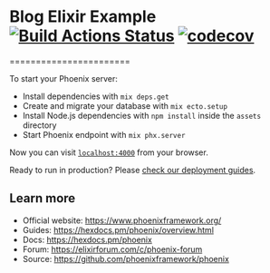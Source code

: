 # Blog Elixir Example [![Build Actions Status](https://github.com/adrianomota/blog/workflows/phoenix-master/badge.svg)](https://github.com/adrianomota/blog/actions) [![codecov](https://codecov.io/gh/adrianomota/blog/branch/master/graph/badge.svg?token=WR6THUC2HT)](https://codecov.io/gh/adrianomota/blog)

=======================


To start your Phoenix server:

  * Install dependencies with `mix deps.get`
  * Create and migrate your database with `mix ecto.setup`
  * Install Node.js dependencies with `npm install` inside the `assets` directory
  * Start Phoenix endpoint with `mix phx.server`

Now you can visit [`localhost:4000`](http://localhost:4000) from your browser.

Ready to run in production? Please [check our deployment guides](https://hexdocs.pm/phoenix/deployment.html).

## Learn more

  * Official website: https://www.phoenixframework.org/
  * Guides: https://hexdocs.pm/phoenix/overview.html
  * Docs: https://hexdocs.pm/phoenix
  * Forum: https://elixirforum.com/c/phoenix-forum
  * Source: https://github.com/phoenixframework/phoenix

